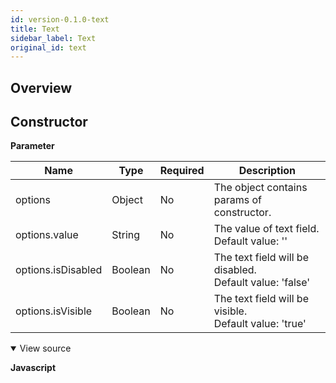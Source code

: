 ```yaml
---
id: version-0.1.0-text
title: Text
sidebar_label: Text
original_id: text
---
```


## Overview

## Constructor

**Parameter**

| Name               | Type    | Required | Description                                                        |
| ------------------ | ------- | -------- | ------------------------------------------------------------------ |
| options            | Object  | No       | The object contains params of constructor.                         |
| options.value      | String  | No       | The value of text field. <br> Default value: ''              |
| options.isDisabled | Boolean | No       | The text field will be disabled. <br> Default value: 'false' |
| options.isVisible  | Boolean | No       | The text field will be visible. <br> Default value: 'true'   |

<details class="tab-container" open> <Summary>View source</Summary>

**Javascript**
```

```
</details>